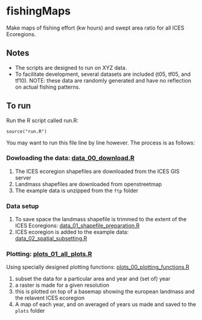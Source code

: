 # fishingMaps

Make maps of fishing effort (kw hours) and swept area ratio for all ICES Ecoregions. 

## Notes

* The scripts are designed to run on XYZ data. 
* To facilitate development, several datasets are included (t05, tf05, and tf10). NOTE: these data are randomly generated and have no reflection on actual fishing patterns.

## To run

Run the R script called run.R:
```
source("run.R")
```

You may want to run this file line by line however.  The process is as follows:

### Dowloading the data: [data_00_download.R](https://github.com/ices-tools-dev/fishingMaps/blob/master/data_00_download.R)
1. The ICES ecoregion shapefiles are downloaded from the ICES GIS server
2. Landmass shapefiles are downloaded from openstreetmap
3. The example data is unzipped from the `ftp` folder

### Data setup 
1. To save space the landmass shapefile is trimmed to the extent of the ICES Ecoregions: [data_01_shapefile_preparation.R](https://github.com/ices-tools-dev/fishingMaps/blob/master/data_01_shapefile_preparation.R)
2. ICES ecoregion is added to the example data: [data_02_spatial_subsetting.R](https://github.com/ices-tools-dev/fishingMaps/blob/master/data_02_spatial_subsetting.R)


### Plotting: [plots_01_all_plots.R](https://github.com/ices-tools-dev/fishingMaps/blob/master/plots_01_all_plots.R)
Using specially designed plotting functions: [plots_00_plotting_functions.R](https://github.com/ices-tools-dev/fishingMaps/blob/master/plots_00_plotting_functions.R)

1. subset the data for a particular area and year and (set of) year
2. a raster is made for a given resolution
3. this is plotted on top of a basemap showing the european landmass and the 
   relavent ICES ecoregion
4. A map of each year, and on averaged of years us made and saved to the `plots` folder

